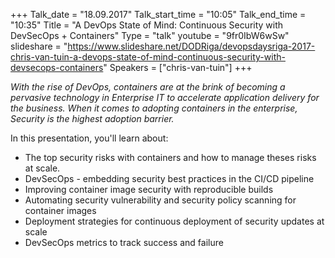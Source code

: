 +++
Talk_date = "18.09.2017"
Talk_start_time = "10:05"
Talk_end_time = "10:35"
Title = "A DevOps State of Mind: Continuous Security with DevSecOps + Containers"
Type = "talk"
youtube = "9fr0IbW6wSw"
slideshare = "https://www.slideshare.net/DODRiga/devopsdaysriga-2017-chris-van-tuin-a-devops-state-of-mind-continuous-security-with-devsecops-containers"
Speakers = ["chris-van-tuin"]
+++

<p><em>With the rise of DevOps, containers are at the brink of becoming a pervasive technology in Enterprise IT to accelerate application delivery for the business. When it comes to adopting containers in the enterprise, Security is the highest adoption barrier.</em></p>

<p>In this presentation, you'll learn about:

<ul>
<li>The top security risks with containers and how to manage theses risks at scale.</li>
<li>DevSecOps - embedding security best practices in the CI/CD pipeline </li>
<li>Improving container image security with reproducible builds</li>
<li>Automating security vulnerability and security policy scanning for container images</li>
<li>Deployment strategies for continuous deployment of security updates at scale</li>
<li>DevSecOps metrics to track success and failure</li>
</ul></p>